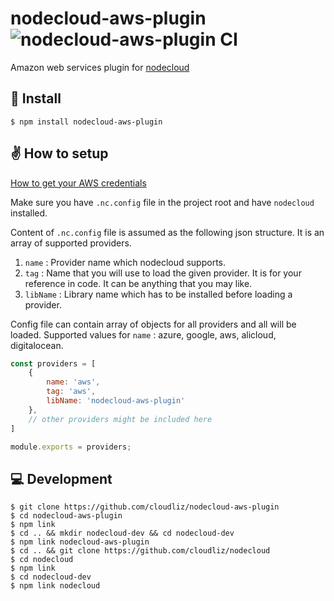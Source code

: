 # nodecloud-aws-plugin ![nodecloud-aws-plugin CI](https://github.com/cloudlibz/nodecloud-aws-plugin/workflows/nodecloud-aws-plugin%20CI/badge.svg)
Amazon web services plugin for [nodecloud](https://github.com/cloudlibz/nodecloud)

## 🚀 Install

```
$ npm install nodecloud-aws-plugin
```

## ✌️ How to setup

[How to get your AWS credentials](https://docs.aws.amazon.com/sdk-for-javascript/v2/developer-guide/getting-your-credentials.html)

Make sure you have `.nc.config` file in the project root and have `nodecloud` installed.

Content of `.nc.config` file is assumed as the following json structure.
It is an array of supported providers.

1.  `name` : Provider name which nodecloud supports.
2.  `tag` : Name that you will use to load the given provider. It is for your reference in code. It can be anything that you may like.
3.  `libName` : Library name which has to be installed before loading a provider.

Config file can contain array of objects for all providers and all will be loaded.
Supported values for `name` : azure, google, aws, alicloud, digitalocean.

```js
const providers = [
    {
        name: 'aws',
        tag: 'aws',
        libName: 'nodecloud-aws-plugin'
    },
    // other providers might be included here
]

module.exports = providers;
```

## 💻 Development

```
$ git clone https://github.com/cloudliz/nodecloud-aws-plugin
$ cd nodecloud-aws-plugin
$ npm link
$ cd .. && mkdir nodecloud-dev && cd nodecloud-dev
$ npm link nodecloud-aws-plugin
$ cd .. && git clone https://github.com/cloudliz/nodecloud
$ cd nodecloud
$ npm link
$ cd nodecloud-dev
$ npm link nodecloud
```
